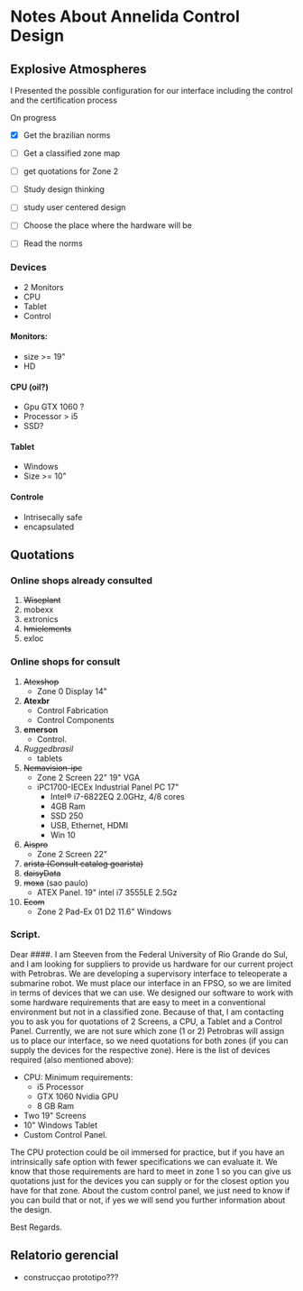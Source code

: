 # Notes About Annelida Control Design 
## Explosive Atmospheres 
 
I Presented the possible configuration for our interface including the control and the certification process

On progress


* [x] Get the brazilian norms
* [ ] Get a classified zone map
* [ ] get quotations for Zone 2
* [ ] Study design thinking
* [ ] study user centered design
* [ ] Choose the place where the hardware will be
* [ ] Read the norms


### Devices
- 2 Monitors
- CPU
- Tablet
- Control

#### Monitors:
- size >= 19"
- HD

#### CPU (oil?)
- Gpu GTX 1060 ?
- Processor > i5
- SSD?

#### Tablet
- Windows
- Size >= 10"

#### Controle
- Intrisecally safe
- encapsulated

## Quotations

### Online shops already consulted
 1. ~~Wiseplant~~
 2. mobexx
 3. extronics
 4. ~~hmielements~~
 5. exloc

### Online shops for consult
1. ~~Atexshop~~
    - Zone 0 Display 14" 
2. **Atexbr**
    - Control Fabrication
    - Control Components
3. **emerson**
    - Control.
4. *Ruggedbrasil*
    - tablets
5. ~~Nemavision-ipc~~
    - Zone 2 Screen 22" 19" VGA
    - iPC1700-IECEx Industrial Panel PC 17"
        - Intel® i7-6822EQ 2.0GHz, 4/8 cores
        - 4GB Ram
        - SSD 250
        - USB, Ethernet, HDMI
        - Win 10
6. ~~Aispro~~
    - Zone 2 Screen 22"
7. ~~arista (Consult catalog goarista)~~
8. ~~daisyData~~
9. ~~moxa~~ (sao paulo)
    - ATEX Panel. 19" intel i7 3555LE 2.5Gz
10. ~~Ecom~~
    - Zone 2 Pad-Ex 01 D2 11.6" Windows

### Script.

Dear ####.
I am Steeven from the Federal University of Rio Grande do Sul, and I am looking for suppliers to provide us hardware for our current project with Petrobras. We are developing a supervisory interface to teleoperate a submarine robot. We must place our interface in an FPSO, so we are limited in terms of devices that we can use. We designed our software to work with some hardware requirements that are easy to meet in a conventional environment but not in a classified zone. Because of that, I am contacting you to ask you for quotations of 2 Screens, a CPU, a Tablet and a Control Panel. Currently, we are not sure which zone (1 or 2) Petrobras will assign us to place our interface, so we need quotations for both zones (if you can supply the devices for the respective zone).
Here is the list of devices required (also mentioned above):

- CPU: Minimum requirements:
    - i5 Processor
    - GTX 1060 Nvidia GPU
    - 8 GB Ram
- Two 19" Screens
- 10" Windows Tablet
- Custom Control Panel.

The CPU protection could be oil immersed for practice, but if you have an intrinsically safe option with fewer specifications we can evaluate it. We know that those requirements are hard to meet in zone 1 so you can give us quotations just for the devices you can supply or for the closest option you have for that zone. About the custom control panel, we just need to know if you can build that or not, if yes we will send you further information about the design.

Best Regards.

## Relatorio gerencial


- construcçao prototipo???
